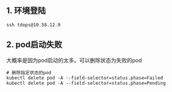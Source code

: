 ## 1. 环境登陆

```shell
ssh tdops@10.58.12.9
```

## 2. pod启动失败

大概率是因为pod启动的太多。可以删除状态为失败的pod

```shell
# 删除指定状态的pod
kubectl delete pod -A --field-selector=status.phase=Failed
kubectl delete pod -A --field-selector=status.phase=Pending
```

